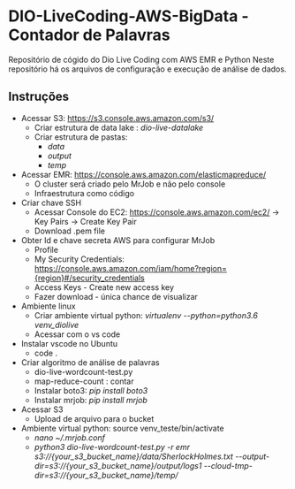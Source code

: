 # DIO-LiveCoding-AWS-BigData - Contador de Palavras

Repositório de cógido do Dio Live Coding com AWS EMR e Python
Neste repositório há os arquivos de configuração e execução de análise de dados.

## Instruções

* Acessar S3: https://s3.console.aws.amazon.com/s3/ 
  * Criar estrutura de data lake : _dio-live-datalake_
  * Criar estrutura de pastas:
    * _data_
    * _output_
    * _temp_
* Acessar EMR: https://console.aws.amazon.com/elasticmapreduce/
  * O cluster será criado pelo MrJob e não pelo console
  * Infraestrutura como código 
* Criar chave SSH
  * Acessar  Console do EC2: https://console.aws.amazon.com/ec2/ -> Key Pairs -> Create Key Pair	
  * Download .pem file
* Obter Id e chave secreta AWS para configurar MrJob
  * Profile
  * My Security Credentials: https://console.aws.amazon.com/iam/home?region={region}#/security_credentials
  * Access Keys - Create new access key
  * Fazer download - única chance de visualizar
* Ambiente linux
  * Criar ambiente virtual python: _virtualenv --python=python3.6 venv_diolive_
  * Acessar com o vs code
* Instalar vscode no Ubuntu
  *  code .
* Criar algoritmo de análise de palavras
  * dio-live-wordcount-test.py
  * map-reduce-count : contar
  * Instalar boto3: _pip install boto3_
  * Instalar mrjob: _pip install mrjob_
* Acessar S3
  * Upload de arquivo para o bucket
* Ambiente virtual python: source venv_teste/bin/activate
  * _nano ~/.mrjob.conf_
  * _python3 dio-live-wordcount-test.py -r emr s3://{your_s3_bucket_name}/data/SherlockHolmes.txt --output-dir=s3://{your_s3_bucket_name}/output/logs1 --cloud-tmp-dir=s3://{your_s3_bucket_name}/temp/_

